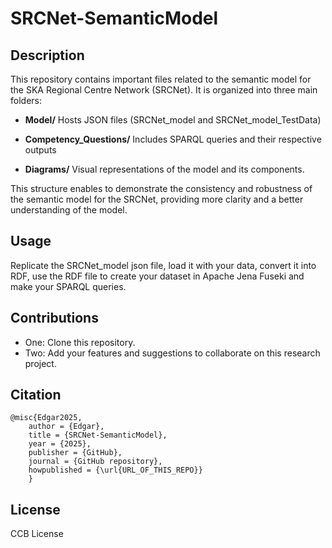 # SRCNet-SemanticModel

## Description
This repository contains important files related to the semantic model for the SKA Regional Centre Network (SRCNet). It is organized into three main folders:

- **Model/**
  Hosts JSON files (SRCNet_model and SRCNet_model_TestData)

- **Competency_Questions/**
  Includes SPARQL queries and their respective outputs

- **Diagrams/**
  Visual representations of the model and its components.

This structure enables to demonstrate the consistency and robustness of the semantic model for the SRCNet, providing more clarity and a better understanding of the model.

## Usage

Replicate the SRCNet_model json file, load it with your data, convert it into RDF, use the RDF file to create your dataset in Apache Jena Fuseki and make your SPARQL queries.


## Contributions

- One: Clone this repository.
- Two: Add your features and suggestions to collaborate on this research project.

## Citation

	@misc{Edgar2025,
  		author = {Edgar},
  		title = {SRCNet-SemanticModel},
  		year = {2025},
  		publisher = {GitHub},
  		journal = {GitHub repository},
  		howpublished = {\url{URL_OF_THIS_REPO}}
		}
## License

CCB License
